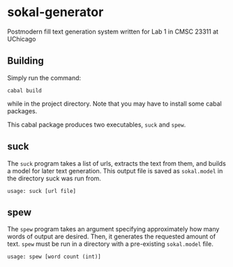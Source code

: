 # sokal-generator
Postmodern fill text generation system written for Lab 1 in CMSC 23311 at UChicago 

## Building
Simply run the command:

```cabal build```

while in the project directory. Note that you may have to install some cabal
packages.

This cabal package produces two executables, `suck` and `spew`.

## suck
The `suck` program takes a list of urls, extracts the text from them, and builds a
model for later text generation. This output file is saved as `sokal.model` in the
directory suck was run from.

```usage: suck [url file]```

## spew
The `spew` program takes an argument specifying approximately how many words of
output are desired. Then, it generates the requested amount of text. `spew` must
be run in a directory with a pre-existing `sokal.model` file.

```usage: spew [word count (int)]```
